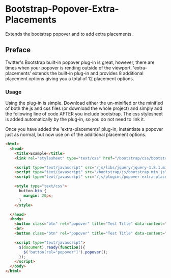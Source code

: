 Bootstrap-Popover-Extra-Placements
==================================

Extends the bootstrap popover and to add extra placements.


Preface
----------------------------------

Twitter's Bootstrap built-in popover plug-in is great, however, there are times when your
popover is rending outside of the viewport.  'extra-placements' extends the built-in plug-in
and provides 8 additional placement options giving you a total of 12 placement options.

### Usage
Using the plug-in is simple.  Download either the un-minified or the minified of both the js
and css files (or download the whole project) and simply add the following line of code AFTER
you include bootstrap.  The css stylesheet is added automatically by the plug-in, so you do not
need to link it.

Once you have added the 'extra-placements' plug-in, instantiate a popover just as normal, but
now use on of the additional placement options.

```html
<html>
  <head>
    <title>Example</title>
    <link rel="stylesheet" type="text/css" href="/bootstrap/css/bootstrap.min.css">

    <script type="text/javascript" src="/js/libs/jquery/jquery-1.8.1.min.js"></script>
    <script type="text/javascript" src="/bootstrap/js/bootstrap.min.js"></script>
    <script type="text/javascript" src="/js/plugins/popover-extra-placements.js"></script>

    <style type="text/css">
      button.btn {
        margin: 20px;
      }
    </style>

  </head>
  <body>
    <button class="btn" rel="popover" title="Test Title" data-content="Here is an example popover" data-placement="bottom">out of window</button>
    <br>
    <button class="btn" rel="popover" title="Test Title" data-content="Here is an example popover" data-placement="bottomLeft">in window</button>

    <script type="text/javascript">
      $(document).ready(function(){
        $('button[rel="popover"]').popover();
      });
    </script>
  </body>
</html>
```

